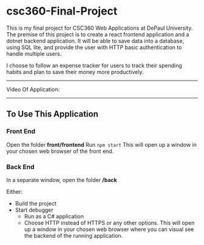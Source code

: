 # csc360-Final-Project

This is my final project for CSC360 Web Applications at DePaul University. The premise of this project is to create a react frontend application and a dotnet backend application. It will be able to save data into a database, using SQL lite, and provide the user with HTTP basic authentication to handle multiple users. 

I choose to follow an expense tracker for users to track their spending habits and plan to save their money more productively.

---
Video Of Application:

---
## To Use This Application   
### Front End
Open the folder **front/frontend**
Run ```npm start```
This will open up a window in your chosen web browser of the front end.
### Back End
In a separate window, open the folder **/back**

Either: 
- Build the project
-  Start debugger
    - Run as a C# application
    - Choose HTTP instead of HTTPS or any other options. This will open up a window in your chosen web browser where you can visual see the backend of the running application.
